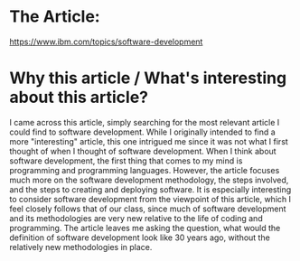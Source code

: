 # The Article:
https://www.ibm.com/topics/software-development

# Why this article / What's interesting about this article?
I came across this article, simply searching for the most relevant article I could find to software development.
While I originally intended to find a more "interesting" article, this one intrigued me since it was not what I first thought of when I thought of software development.
When I think about software development, the first thing that comes to my mind is programming and programming languages.
However, the article focuses much more on the software development methodology, the steps involved, and the steps to creating and deploying software.
It is especially interesting to consider software development from the viewpoint of this article, which I feel closely follows that of our class,
since much of software development and its methodologies are very new relative to the life of coding and programming.
The article leaves me asking the question, what would the definition of software development look like 30 years ago, without the relatively new methodologies in place.